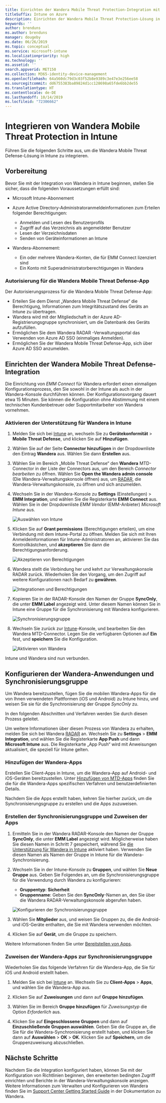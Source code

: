 ```yaml
---
title: Einrichten der Wandera Mobile Threat Protection-Integration mit Intune
titleSuffix: Intune on Azure
description: Einrichten der Wandera Mobile Threat Protection-Lösung in Microsoft Intune, um den Zugriff mobiler Geräte auf Ihre Unternehmensressourcen zu steuern.
keywords: ''
author: brenduns
ms.author: brenduns
manager: dougeby
ms.date: 06/26/2019
ms.topic: conceptual
ms.service: microsoft-intune
ms.localizationpriority: high
ms.technology: ''
ms.assetid: ''
search.appverid: MET150
ms.collection: M365-identity-device-management
ms.openlocfilehash: 64a560dc79d3c03f52b8e9389c3e47e3e256ee58
ms.sourcegitcommit: dd6755383ba89824d1cc128698a65fde6bb2de55
ms.translationtype: HT
ms.contentlocale: de-DE
ms.lasthandoff: 10/14/2019
ms.locfileid: "72306662"
---
```

# <a name="integrate-wandera-mobile-threat-protection-with-intune"></a>Integrieren von Wandera Mobile Threat Protection in Intune  

Führen Sie die folgenden Schritte aus, um die Wandera Mobile Threat Defense-Lösung in Intune zu integrieren.  

## <a name="before-you-begin"></a>Vorbereitung  

Bevor Sie mit der Integration von Wandera in Intune beginnen, stellen Sie sicher, dass die folgenden Voraussetzungen erfüllt sind:
- Microsoft Intune-Abonnement  
- Azure Active Directory-Administratoranmeldeinformationen zum Erteilen folgender Berechtigungen:  
  - Anmelden und Lesen des Benutzerprofils  
  - Zugriff auf das Verzeichnis als angemeldeter Benutzer  
  - Lesen der Verzeichnisdaten  
  - Senden von Geräteinformationen an Intune  

- Wandera-Abonnement:
  - Ein oder mehrere Wandera-Konten, die für EMM Connect lizenziert sind  
  - Ein Konto mit Superadministratorberechtigungen in Wandera  
 
### <a name="wandera-mobile-threat-defense-app-authorization"></a>Autorisierung für die Wandera Mobile Threat Defense-App  

Der Autorisierungsprozess für die Wandera Mobile Threat Defense-App:  
- Erteilen Sie dem Dienst „Wandera Mobile Threat Defense“ die Berechtigung, Informationen zum Integritätszustand des Geräts an Intune zu übertragen.  
- Wandera wird mit der Mitgliedschaft in der Azure AD-Registrierungsgruppe synchronisiert, um die Datenbank des Geräts aufzufüllen.  
- Ermöglichen Sie dem Wandera RADAR -Verwaltungsportal das Verwenden von Azure AD SSO (einmaliges Anmelden).  
- Ermöglichen Sie der Wandera Mobile Threat Defense-App, sich über Azure AD SSO anzumelden.  


## <a name="set-up-wandera-mobile-threat-defense-integration"></a>Einrichten der Wandera Mobile Threat Defense-Integration  
Die Einrichtung von *EMM Connect* für Wandera erfordert einen einmaligen Konfigurationsprozess, den Sie sowohl in der Intune als auch in der Wandera-Konsole durchführen können. Der Konfigurationsvorgang dauert etwa 15 Minuten. Sie können die Konfiguration ohne Abstimmung mit einem technischen Kundenbetreuer oder Supportmitarbeiter von Wandera vornehmen.  

### <a name="enable-support-for-wandera-in-intune"></a>Aktivieren der Unterstützung für Wandera in Intune
1. Melden Sie sich bei [Intune](https://go.microsoft.com/fwlink/?linkid=2090973) an, wechseln Sie zu **Gerätekonformität** > **Mobile Threat Defense**, und klicken Sie auf **Hinzufügen**.

2. Wählen Sie auf der Seite **Connector hinzufügen** in der Dropdownliste den Eintrag **Wandera** aus. Wählen Sie dann **Erstellen** aus.  

3. Wählen Sie im Bereich „Mobile Threat Defense“ den **Wandera** MTD-Connector in der Liste der Connectors aus, um den Bereich *Connector bearbeiten* zu öffnen. Wählen Sie **Open the Wandera admin console** (Die Wandera-Verwaltungskonsole öffnen) aus, um [RADAR](https://radar.wandera.com/login), die Wandera-Verwaltungskonsole, zu öffnen und sich anzumelden. 

4. Wechseln Sie in der Wandera-Konsole zu **Settings** (Einstellungen) > **EMM Integration**, und wählen Sie die Registerkarte **EMM Connect** aus. Wählen Sie in der Dropdownliste *EMM Vendor* (EMM-Anbieter) *Microsoft Intune* aus.

   ![Auswählen von Intune](./media/wandera-mtd-connector-integration/set-up-intune-in-radar.png)

5. Klicken Sie auf **Grant permissions** (Berechtigungen erteilen), um eine Verbindung mit dem Intune-Portal zu öffnen. Melden Sie sich mit Ihren Anmeldeinformationen für Intune-Administratoren an, aktivieren Sie das Kontrollkästchen, und **akzeptieren** Sie dann die Berechtigungsanforderung.  

   ![Akzeptieren von Berechtigungen](./media/wandera-mtd-connector-integration/permissions.png) 

6. Wandera stellt die Verbindung her und kehrt zur Verwaltungskonsole RADAR zurück. Wiederholen Sie den Vorgang, um den Zugriff auf weitere Konfigurationen nach Bedarf zu **gewähren**.  

   ![Integrationen und Berechtigungen](./media/wandera-mtd-connector-integration/integrations-and-permissions.png) 

7. Kopieren Sie in der RADAR-Konsole den Namen der Gruppe **SyncOnly**, die unter **EMM Label** angezeigt wird. Unter diesem Namen können Sie in Intune eine Gruppe für die Synchronisierung mit Wandera konfigurieren.

   ![Synchronisierungsgruppe](./media/wandera-mtd-connector-integration/sync-group-name.png) 

8. Wechseln Sie zurück zur [Intune](https://go.microsoft.com/fwlink/?linkid=2090973)-Konsole, und bearbeiten Sie den Wandera MTD-Connector. Legen Sie die verfügbaren Optionen auf **Ein** fest, und **speichern** Sie die Konfiguration.  

   ![Aktivieren von Wandera](./media/wandera-mtd-connector-integration/enable-wandera.png) 

Intune und Wandera sind nun verbunden.  

## <a name="configure-the-wandera-applications-and-synchronization-group"></a>Konfigurieren der Wandera-Anwendungen und Synchronisierungsgruppe  
Um Wandera bereitzustellen, fügen Sie die mobilen Wandera-Apps für die von Ihnen verwendeten Plattformen (iOS und Android) zu Intune hinzu, und weisen Sie sie für die Synchronisierung der Gruppe *SyncOnly* zu. 

In den folgenden Abschnitten und Verfahren werden Sie durch diesen Prozess geleitet.

Um weitere Informationen über diesen Prozess von Wandera zu erhalten, melden Sie sich bei Wandera [RADAR](https://radar.wandera.com/login) an. Wechseln Sie zu **Settings** > **EMM Integration**, und wählen Sie die Registerkarte **App Push** und dann **Microsoft Intune** aus. Die Registerkarte „App Push“ wird mit Anweisungen aktualisiert, die speziell für Intune gelten.  

### <a name="add-the-wandera-apps"></a>Hinzufügen der Wandera-Apps  
Erstellen Sie Client-Apps in Intune, um die Wandera-App auf Android- und iOS-Geräten bereitzustellen. Unter [Hinzufügen von MTD-Apps](mtd-apps-ios-app-configuration-policy-add-assign.md) finden Sie die für die Wandera-Apps spezifischen Verfahren und benutzerdefinierten Details.  

Nachdem Sie die Apps erstellt haben, kehren Sie hierher zurück, um die Synchronisierungsgruppe zu erstellen und die Apps zuzuweisen.  


### <a name="create-the-synchronization-group-and-assign-the-apps"></a>Erstellen der Synchronisierungsgruppe und Zuweisen der Apps

1. Ermitteln Sie in der Wandera RADAR-Konsole den Namen der Gruppe **SyncOnly**, die unter **EMM Label** angezeigt wird. Möglicherweise haben Sie diesen Namen in Schritt 7 gespeichert, während Sie [die Unterstützung für Wandera in Intune](#enable-support-for-wandera-in-intune) aktiviert haben. Verwenden Sie diesen Namen als Namen der Gruppe in Intune für die Wandera-Synchronisierung.  

2. Wechseln Sie in der Intune-Konsole zu **Gruppen**, und wählen Sie **Neue Gruppe** aus. Geben Sie Folgendes an, um die Synchronisierungsgruppe für die Verwendung durch Wandera zu konfigurieren:
   - **Gruppentyp**: **Sicherheit**
   - **Gruppenname**: Geben Sie den **SyncOnly**-Namen an, den Sie über die Wandera RADAR-Verwaltungskonsole abgerufen haben.

   ![Konfigurieren der Synchronisierungsgruppe](./media/wandera-mtd-connector-integration/configure-sync-group.png)

3. Wählen Sie **Mitglieder** aus, und weisen Sie Gruppen zu, die die Android- und iOS-Geräte enthalten, die Sie mit Wandera verwenden möchten.

4. Klicken Sie auf **Gerät**, um die Gruppe zu speichern.

Weitere Informationen finden Sie unter [Bereitstellen von Apps](../apps/apps-deploy.md).

### <a name="assign-the-wandera-apps-to-the-synchronization-group"></a>Zuweisen der Wandera-Apps zur Synchronisierungsgruppe  
Wiederholen Sie das folgende Verfahren für die Wandera-App, die Sie für iOS und Android erstellt haben.

1. Melden Sie sich bei [Intune](https://go.microsoft.com/fwlink/?linkid=2090973) an. Wechseln Sie zu **Client-Apps** > **Apps**, und wählen Sie die Wandera-App aus.  

2. Klicken Sie auf **Zuweisungen** und dann auf **Gruppe hinzufügen**.  

3. Wählen Sie im Bereich **Gruppe hinzufügen** für *Zuweisungstyp* die Option *Erforderlich* aus.

4. Klicken Sie auf **Eingeschlossene Gruppen** und dann auf **Einzuschließende Gruppen auswählen**. Geben Sie die Gruppe an, die Sie für die Wandera-Synchronisierung erstellt haben, und klicken Sie dann auf **Auswählen** > **OK** > **OK**. Klicken Sie auf **Speichern**, um die Gruppenzuweisung abzuschließen.  
 

## <a name="next-steps"></a>Nächste Schritte  
Nachdem Sie die Integration konfiguriert haben, können Sie mit der Konfiguration von Richtlinien beginnen, den erweiterten bedingten Zugriff einrichten und Berichte in der Wandera-Verwaltungskonsole anzeigen. Weitere Informationen zum Verwalten und Konfigurieren von Wandera finden Sie im [Support Center Getting Started Guide](https://radar.wandera.com/?return_to=https://wandera.force.com/Customer/s/getting-started) in der Dokumentation zu Wandera.  
 